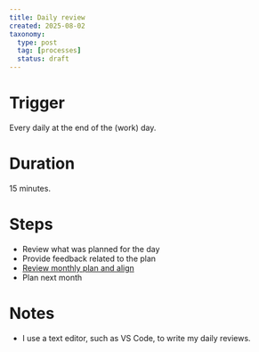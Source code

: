 ```yaml
---
title: Daily review
created: 2025-08-02
taxonomy:
  type: post
  tag: [processes]
  status: draft
---
```


# Trigger
Every daily at the end of the (work) day.

# Duration
15 minutes.

# Steps
* Review what was planned for the day
* Provide feedback related to the plan
* [Review monthly plan and align](../yearly-review/article.md)
* Plan next month

# Notes
* I use a text editor, such as VS Code, to write my daily reviews.